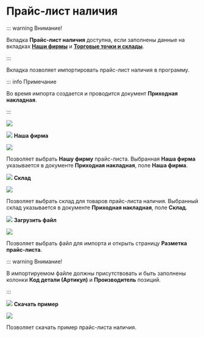 # Прайс-лист наличия

::: warning Внимание!

Вкладка **Прайс-лист наличия** доступна, если заполнены данные на вкладках [**Наши фирмы**](#bbde9d40-a956-46e3-8359-2887fc127cc6) и [**Торговые точки и склады**](#af4c70ad-facd-4be4-b2b1-9c75121aa32b).

:::

Вкладка позволяет импортировать прайс-лист наличия в программу.

::: info Примечание

Во время импорта создается и проводится документ **Приходная накладная**.

:::

![](image505.png)

![](image006.png) **Наша фирма**

![](image506.png)

Позволяет выбрать **Нашу фирму** прайс-листа. Выбранная **Наша фирма** указывается в документе **Приходная накладная**, поле **Наша фирма**.

![](image008.png) **Склад**

![](image507.png)

Позволяет выбрать склад для товаров прайс-листа наличия. Выбранный склад указывается в документе **Приходная накладная**, поле **Склад**.

![](image009.png) **Загрузить файл**

![](image508.png)

Позволяет выбрать файл для импорта и открыть страницу **Разметка прайс-листа**. 

::: warning Внимание!

В импортируемом файле должны присутствовать и быть заполнены колонки **Код детали (Артикул)** и **Производитель** позиций.

:::

![](image010.png) **Скачать пример**

![](image509.png)

Позволяет скачать пример прайс-листа наличия.
